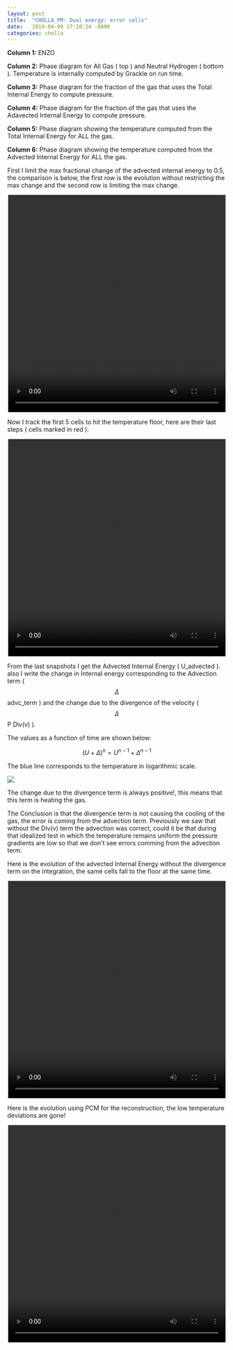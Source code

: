 ```yaml
---
layout: post
title:  "CHOLLA_PM: Dual energy: error cells"
date:   2019-04-09 17:10:24 -0800
categories: cholla
---
```



**Column 1:**  ENZO

**Column 2:**  Phase diagram for All Gas ( top ) and Neutral Hydrogen ( bottom ). Temperature is internally computed by Grackle on run time.

**Column 3:**  Phase diagram for the fraction of the gas that uses the Total Internal Energy to compute pressure.

**Column 4:**  Phase diagram for the fraction of the gas that uses the Adavected Internal Energy to compute pressure.


**Column 5:**  Phase diagram showing the temperature computed from the Total Internal Energy for ALL the gas.

**Column 6:**  Phase diagram showing the temperature computed from the Advected Internal Energy for ALL the gas.

First I limit the max fractional change of the advected internal energy to 0.5, the comparison is below, the first row is the evolution without restricting the max change and the second row is limiting the max change. 

<div style="text-align: center">
<video src="{{ site.url }}assets/videos/phase_diagram_limitChangeDE.mp4" width="500" height="500" controls preload> </video>
</div>

Now I track the first 5 cells to hit the temperature floor, here are their last steps ( cells marked in red ): 


<div style="text-align: center">
<video src="{{ site.url }}assets/videos/phase_diagram_error_cells.mp4" width="500" height="500" controls preload> </video>
</div>

From the  last snapshots I get the Advected Internal Energy ( U_advected ). also I write the change in Internal energy corresponding to the Advection term ( $$\Delta$$ advc_term ) and the change due to the divergence of the velocity ( $$\Delta$$ P Div(v) ).

The values as a function of time are shown below:

$$ ( U + \Delta )^n =  U^{n-1} + \Delta^{n-1} $$

The blue line corresponds to the temperature in logarithmic scale. 

<img src="{{ site.url }}assets/images/error_cells_1.png">

The change due to the divergence term is always positive!, this means that this term is heating the gas.

The Conclusion is that the divergence term is not causing the cooling of the gas, the error is coming from the advection term. Previously we saw that without the Div(v) term the advection was correct, could it be that during that idealized test in which the temperature remains uniform the pressure gradients are low so that we don't see errors comming from the advection term.  

Here is the evolution of the advected Internal Energy without the divergence term on the integration, the same cells fall to the floor at the same time.

<div style="text-align: center">
<video src="{{ site.url }}assets/videos/phase_diagram_error_1.mp4" width="500" height="500" controls preload> </video>
</div>


Here is the evolution using PCM for the reconstruction, the low temperature deviations are gone!


<div style="text-align: center">
<video src="{{ site.url }}assets/videos/phase_diagram_PCM.mp4" width="500" height="500" controls preload> </video>
</div>

